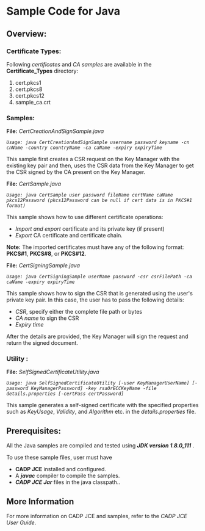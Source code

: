# Sample Code for Java

## Overview:

### Certificate Types:

Following *certificates* and *CA samples* are available in the **Certificate_Types** directory:

1. cert.pkcs1
1.  cert.pkcs8
1.  cert.pkcs12
1.  sample_ca.crt


### Samples:

**File:** *CertCreationAndSignSample.java*

*`Usage: java CertCreationAndSignSample username password keyname -cn cnName -country countryName -ca caName -expiry expiryTime`*

This sample first creates a CSR request on the Key Manager with the existing key pair and then, uses the CSR data from the Key Manager to get the CSR signed by the CA present on the Key Manager.

**File:** *CertSample.java*

*`Usage: java CertSample user password fileName certName caName pkcs12Password (pkcs12Password can be null if cert data is in PKCS#1 format)`*

This sample shows how to use different certificate operations:
 
- *Import and export* certificate and its private key (if present)
-  *Export* CA certificate and certificate chain.
  
**Note:** The imported certificates must have any of the following format:  **PKCS#1**, **PKCS#8**, or **PKCS#12**. 
 
**File:** *CertSigningSample.java*

*`Usage: java CertSigningSample userName password -csr csrFilePath -ca caName -expiry expiryTime`*

This sample shows how to sign the CSR that is generated using the user's private key pair. In this case, the user has to pass the following details:

* *CSR*, specify either the complete file path or bytes
* *CA name* to sign the CSR 
* *Expiry time*

After the details are provided, the Key Manager will sign the request and return the signed document.


### Utility :

**File:** *SelfSignedCertificateUtility.java*

*`Usage: java SelfSignedCertificateUtility [-user KeyManagerUserName] [-password KeyManagerPassword] -key rsaOrECCKeyName -file details.properties [-certPass certPassword]`*

This sample generates a self-signed certificate with the specified properties such as *KeyUsage*, *Validity*, and *Algorithm* etc. in the *details.properties* file.


## Prerequisites: 

All the Java samples are compiled and tested using ***JDK version 1.8.0_111*** .

To use these sample files, user must have

- **CADP JCE** installed and configured.
- A ***javac*** compiler to compile the samples.
- ***CADP JCE Jar*** files in the java classpath..
    

## More Information

For more information on CADP JCE and samples, refer to the *CADP JCE User Guide*.


